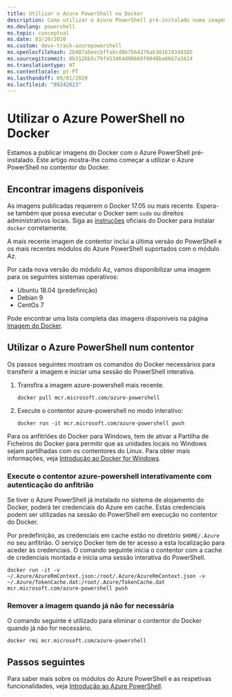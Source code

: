 ```yaml
---
title: Utilizar o Azure PowerShell no Docker
description: Como utilizar o Azure PowerShell pré-instalado numa imagem do Docker.
ms.devlang: powershell
ms.topic: conceptual
ms.date: 03/20/2020
ms.custom: devx-track-azurepowershell
ms.openlocfilehash: 2b487abeecbffa6cd8b7b64276ab301619348385
ms.sourcegitcommit: 8b3126b5c79f453464d90669f0046ba86b7a3424
ms.translationtype: HT
ms.contentlocale: pt-PT
ms.lasthandoff: 09/01/2020
ms.locfileid: "89242023"
---
```

# <a name="using-azure-powershell-in-docker"></a>Utilizar o Azure PowerShell no Docker

Estamos a publicar imagens do Docker com o Azure PowerShell pré-instalado. Este artigo mostra-lhe como começar a utilizar o Azure PowerShell no contentor do Docker.

## <a name="finding-available-images"></a>Encontrar imagens disponíveis

As imagens publicadas requerem o Docker 17.05 ou mais recente. Espera-se também que possa executar o Docker sem `sudo` ou direitos administrativos locais. Siga as [instruções][install] oficiais do Docker para instalar `docker` corretamente.

A mais recente imagem de contentor inclui a última versão do PowerShell e os mais recentes módulos do Azure PowerShell suportados com o módulo Az.

Por cada nova versão do módulo Az, vamos disponibilizar uma imagem para os seguintes sistemas operativos:

- Ubuntu 18.04 (predefinição)
- Debian 9
- CentOs 7

Pode encontrar uma lista completa das imagens disponíveis na página [Imagem do Docker][az image].

## <a name="using-azure-powershell-in-a-container"></a>Utilizar o Azure PowerShell num contentor

Os passos seguintes mostram os comandos do Docker necessários para transferir a imagem e iniciar uma sessão do PowerShell interativa.

1. Transfira a imagem azure-powershell mais recente.

   ```console
   docker pull mcr.microsoft.com/azure-powershell
   ```

1. Execute o contentor azure-powershell no modo interativo:

   ```console
   docker run -it mcr.microsoft.com/azure-powershell pwsh
   ```

Para os anfitriões do Docker para Windows, tem de ativar a Partilha de Ficheiros do Docker para permitir que as unidades locais no Windows sejam partilhadas com os contentores do Linux. Para obter mais informações, veja [Introdução ao Docker for Windows][file-sharing].

### <a name="run-the-azure-powershell-container-interactively-using-host-authentication"></a>Execute o contentor azure-powershell interativamente com autenticação do anfitrião

Se tiver o Azure PowerShell já instalado no sistema de alojamento do Docker, poderá ter credenciais do Azure em cache. Estas credenciais podem ser utilizadas na sessão do PowerShell em execução no contentor do Docker.

Por predefinição, as credenciais em cache estão no diretório `$HOME/.Azure` no seu anfitrião. O serviço Docker tem de ter acesso a esta localização para aceder às credenciais. O comando seguinte inicia o contentor com a cache de credenciais montada e inicia uma sessão interativa do PowerShell.

```console
docker run -it -v ~/.Azure/AzureRmContext.json:/root/.Azure/AzureRmContext.json -v ~/.Azure/TokenCache.dat:/root/.Azure/TokenCache.dat mcr.microsoft.com/azure-powershell pwsh
```

### <a name="remove-the-image-when-no-longer-needed"></a>Remover a imagem quando já não for necessária

O comando seguinte é utilizado para eliminar o contentor do Docker quando já não for necessário.

```console
docker rmi mcr.microsoft.com/azure-powershell
```

## <a name="next-steps"></a>Passos seguintes

Para saber mais sobre os módulos do Azure PowerShell e as respetivas funcionalidades, veja [Introdução ao Azure PowerShell](get-started-azureps.md).

<!-- link references -->
[install]: https://docs.docker.com/engine/installation/
[powershell image]: https://hub.docker.com/_/microsoft-powershell
[az image]: https://hub.docker.com/_/microsoft-azure-powershell
[file-sharing]: https://docs.docker.com/docker-for-windows/#file-sharing
